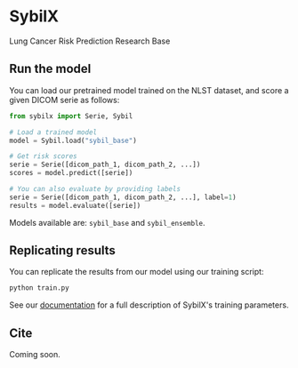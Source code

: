 # SybilX

Lung Cancer Risk Prediction Research Base

## Run the model

You can load our pretrained model trained on the NLST dataset, and score a given DICOM serie as follows:

```python
from sybilx import Serie, Sybil

# Load a trained model
model = Sybil.load("sybil_base")

# Get risk scores
serie = Serie([dicom_path_1, dicom_path_2, ...])
scores = model.predict([serie])

# You can also evaluate by providing labels
serie = Serie([dicom_path_1, dicom_path_2, ...], label=1)
results = model.evaluate([serie])

```

Models available are: `sybil_base` and `sybil_ensemble`.

## Replicating results

You can replicate the results from our model using our training script:

```sh
python train.py
```

See our [documentation](docs/readme.md) for a full description of SybilX's training parameters.

## Cite

Coming soon.

